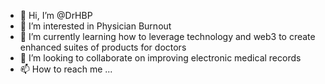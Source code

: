 - 👋 Hi, I’m @DrHBP
- 👀 I’m interested in Physician Burnout
- 🌱 I’m currently learning how to leverage technology and web3 to create enhanced suites of products for doctors
- 💞️ I’m looking to collaborate on improving electronic medical records
- 📫 How to reach me ...

<!---
DrHBP/DrHBP is a ✨ special ✨ repository because its `README.md` (this file) appears on your GitHub profile.
You can click the Preview link to take a look at your changes.
--->
